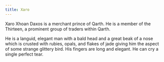 ```yaml
---
title: Xaro
---
```


Xaro Xhoan Daxos is a merchant prince of Qarth. He is a member of the Thirteen, a prominent group of traders within Qarth.

He is a languid, elegant man with a bald head and a great beak of a nose which is crusted with rubies, opals, and flakes of jade giving him the aspect of some strange glittery bird. His fingers are long and elegant. He can cry a single perfect tear. 



